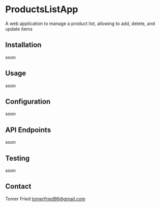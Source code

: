 # ProductsListApp

A web application to manage a product list, allowing to add, delete, and update items

## Installation

soon

## Usage

soon

## Configuration

soon

## API Endpoints

soon

## Testing

soon

## Contact

Tomer Fried
tomerfried96@gmail.com
